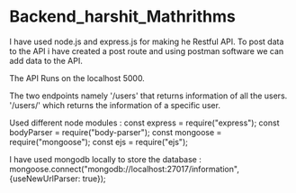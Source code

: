 # Backend_harshit_Mathrithms
I have used node.js and express.js for making he Restful API. To post data to the API i have created a post route and using postman software we can add data to the API.

The API Runs on the localhost 5000.

The two endpoints namely '/users' that returns information of all the users. '/users/' which returns the information of a specific user.

Used different node modules : const express = require("express"); const bodyParser = require("body-parser"); const mongoose = require("mongoose"); const ejs = require("ejs");

I have used mongodb locally to store the database : mongoose.connect("mongodb://localhost:27017/information", {useNewUrlParser: true});

